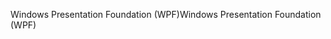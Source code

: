 <span data-ttu-id="6349e-101">Windows Presentation Foundation (WPF)</span><span class="sxs-lookup"><span data-stu-id="6349e-101">Windows Presentation Foundation (WPF)</span></span>